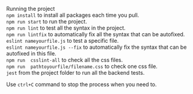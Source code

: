 Running the project  
`npm install` to install all packages each time you pull.  
`npm run start` to run the project.  
`npm run lint` to test all the syntax in the project.  
`npm run lintfix` to automatically fix all the syntax that can be autofixed.  
`eslint nameyourfile.js` to test a specific file.  
`eslint nameyourfile.js --fix` to automatically fix the syntax that can be autofixed in this file.  
`npm run  csslint-all` to check all the css files.  
`npm run  pathtoyourfile/filename.css` to check one css file.  
`jest` from the project folder to run all the backend tests.  

Use `ctrl+C` command to stop the process when you need to.
